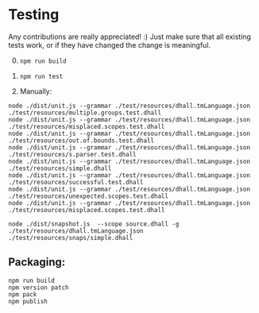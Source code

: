 # Testing

Any contributions are really appreciated! :) Just make sure that all existing tests work, or if they have changed the
change is meaningful.

0. `npm run build`
1. `npm run test`

2. Manually:

```
node ./dist/unit.js --grammar ./test/resources/dhall.tmLanguage.json  ./test/resources/multiple.groups.test.dhall
node ./dist/unit.js --grammar ./test/resources/dhall.tmLanguage.json  ./test/resources/misplaced.scopes.test.dhall
node ./dist/unit.js --grammar ./test/resources/dhall.tmLanguage.json  ./test/resources/out.of.bounds.test.dhall
node ./dist/unit.js --grammar ./test/resources/dhall.tmLanguage.json  ./test/resources/s.parser.test.dhall
node ./dist/unit.js --grammar ./test/resources/dhall.tmLanguage.json  ./test/resources/simple.dhall
node ./dist/unit.js --grammar ./test/resources/dhall.tmLanguage.json  ./test/resources/successful.test.dhall
node ./dist/unit.js --grammar ./test/resources/dhall.tmLanguage.json  ./test/resources/unexpected.scopes.test.dhall
node ./dist/unit.js --grammar ./test/resources/dhall.tmLanguage.json  ./test/resources/misplaced.scopes.test.dhall

node ./dist/snapshot.js  --scope source.dhall -g ./test/resources/dhall.tmLanguage.json  ./test/resources/snaps/simple.dhall

```

## Packaging:
```
npm run build
npm version patch
npm pack
npm publish
```